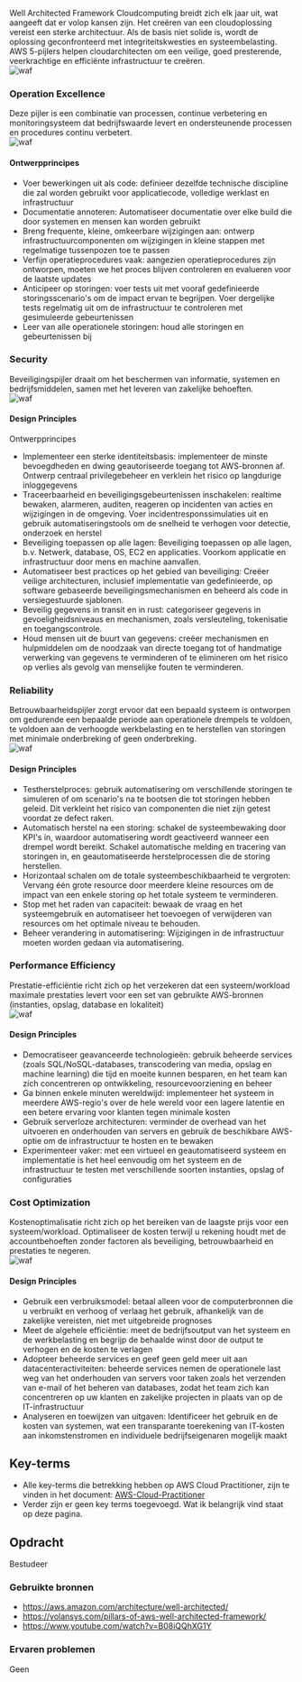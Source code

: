 Well Architected Framework
Cloudcomputing breidt zich elk jaar uit, wat aangeeft dat er volop kansen zijn. Het creëren van een cloudoplossing vereist een sterke architectuur. Als de basis niet solide is, wordt de oplossing geconfronteerd met integriteitskwesties en systeembelasting. AWS 5-pijlers helpen cloudarchitecten om een veilige, goed presterende, veerkrachtige en efficiënte infrastructuur te creëren.  
![waf](../00_includes/AWS-17.png)

### Operation Excellence
Deze pijler is een combinatie van processen, continue verbetering en monitoringsysteem dat bedrijfswaarde levert en ondersteunende processen en procedures continu verbetert.  
![waf](../00_includes/AWS-17a.png)

#### Ontwerpprincipes
- Voer bewerkingen uit als code: definieer dezelfde technische discipline die zal worden gebruikt voor applicatiecode, volledige werklast en infrastructuur
- Documentatie annoteren: Automatiseer documentatie over elke build die door systemen en mensen kan worden gebruikt
- Breng frequente, kleine, omkeerbare wijzigingen aan: ontwerp infrastructuurcomponenten om wijzigingen in kleine stappen met regelmatige tussenpozen toe te passen
- Verfijn operatieprocedures vaak: aangezien operatieprocedures zijn ontworpen, moeten we het proces blijven controleren en evalueren voor de laatste updates
- Anticipeer op storingen: voer tests uit met vooraf gedefinieerde storingsscenario's om de impact ervan te begrijpen. Voer dergelijke tests regelmatig uit om de infrastructuur te controleren met gesimuleerde gebeurtenissen
- Leer van alle operationele storingen: houd alle storingen en gebeurtenissen bij

### Security
Beveiligingspijler draait om het beschermen van informatie, systemen en bedrijfsmiddelen, samen met het leveren van zakelijke behoeften.  
![waf](../00_includes/AWS-17b.png)

#### Design Principles
Ontwerpprincipes
- Implementeer een sterke identiteitsbasis: implementeer de minste bevoegdheden en dwing geautoriseerde toegang tot AWS-bronnen af. Ontwerp centraal privilegebeheer en verklein het risico op langdurige inloggegevens
- Traceerbaarheid en beveiligingsgebeurtenissen inschakelen: realtime bewaken, alarmeren, auditen, reageren op incidenten van acties en wijzigingen in de omgeving. Voer incidentresponssimulaties uit en gebruik automatiseringstools om de snelheid te verhogen voor detectie, onderzoek en herstel
- Beveiliging toepassen op alle lagen: Beveiliging toepassen op alle lagen, b.v. Netwerk, database, OS, EC2 en applicaties. Voorkom applicatie en infrastructuur door mens en machine aanvallen.
- Automatiseer best practices op het gebied van beveiliging: Creëer veilige architecturen, inclusief implementatie van gedefinieerde, op software gebaseerde beveiligingsmechanismen en beheerd als code in versiegestuurde sjablonen.
- Beveilig gegevens in transit en in rust: categoriseer gegevens in gevoeligheidsniveaus en mechanismen, zoals versleuteling, tokenisatie en toegangscontrole.
- Houd mensen uit de buurt van gegevens: creëer mechanismen en hulpmiddelen om de noodzaak van directe toegang tot of handmatige verwerking van gegevens te verminderen of te elimineren om het risico op verlies als gevolg van menselijke fouten te verminderen.

### Reliability
Betrouwbaarheidspijler zorgt ervoor dat een bepaald systeem is ontworpen om gedurende een bepaalde periode aan operationele drempels te voldoen, te voldoen aan de verhoogde werkbelasting en te herstellen van storingen met minimale onderbreking of geen onderbreking.  
![waf](../00_includes/AWS-17c.png)

#### Design Principles
- Testherstelproces: gebruik automatisering om verschillende storingen te simuleren of om scenario's na te bootsen die tot storingen hebben geleid. Dit verkleint het risico van componenten die niet zijn getest voordat ze defect raken.
- Automatisch herstel na een storing: schakel de systeembewaking door KPI's in, waardoor automatisering wordt geactiveerd wanneer een drempel wordt bereikt. Schakel automatische melding en tracering van storingen in, en geautomatiseerde herstelprocessen die de storing herstellen.
- Horizontaal schalen om de totale systeembeschikbaarheid te vergroten: Vervang één grote resource door meerdere kleine resources om de impact van een enkele storing op het totale systeem te verminderen.
- Stop met het raden van capaciteit: bewaak de vraag en het systeemgebruik en automatiseer het toevoegen of verwijderen van resources om het optimale niveau te behouden.
- Beheer verandering in automatisering: Wijzigingen in de infrastructuur moeten worden gedaan via automatisering.

### Performance Efficiency
Prestatie-efficiëntie richt zich op het verzekeren dat een systeem/workload maximale prestaties levert voor een set van gebruikte AWS-bronnen (instanties, opslag, database en lokaliteit)  
![waf](../00_includes/AWS-17d.png)

#### Design Principles
- Democratiseer geavanceerde technologieën: gebruik beheerde services (zoals SQL/NoSQL-databases, transcodering van media, opslag en machine learning) die tijd en moeite kunnen besparen, en het team kan zich concentreren op ontwikkeling, resourcevoorziening en beheer
- Ga binnen enkele minuten wereldwijd: implementeer het systeem in meerdere AWS-regio's over de hele wereld voor een lagere latentie en een betere ervaring voor klanten tegen minimale kosten
- Gebruik serverloze architecturen: verminder de overhead van het uitvoeren en onderhouden van servers en gebruik de beschikbare AWS-optie om de infrastructuur te hosten en te bewaken
- Experimenteer vaker: met een virtueel en geautomatiseerd systeem en implementatie is het heel eenvoudig om het systeem en de infrastructuur te testen met verschillende soorten instanties, opslag of configuraties

### Cost Optimization
Kostenoptimalisatie richt zich op het bereiken van de laagste prijs voor een systeem/workload. Optimaliseer de kosten terwijl u rekening houdt met de accountbehoeften zonder factoren als beveiliging, betrouwbaarheid en prestaties te negeren.  
![waf](../00_includes/AWS-17e.png)

#### Design Principles
- Gebruik een verbruiksmodel: betaal alleen voor de computerbronnen die u verbruikt en verhoog of verlaag het gebruik, afhankelijk van de zakelijke vereisten, niet met uitgebreide prognoses
- Meet de algehele efficiëntie: meet de bedrijfsoutput van het systeem en de werkbelasting en begrijp de behaalde winst door de output te verhogen en de kosten te verlagen
- Adopteer beheerde services en geef geen geld meer uit aan datacenteractiviteiten: beheerde services nemen de operationele last weg van het onderhouden van servers voor taken zoals het verzenden van e-mail of het beheren van databases, zodat het team zich kan concentreren op uw klanten en zakelijke projecten in plaats van op de IT-infrastructuur
- Analyseren en toewijzen van uitgaven: Identificeer het gebruik en de kosten van systemen, wat een transparante toerekening van IT-kosten aan inkomstenstromen en individuele bedrijfseigenaren mogelijk maakt

## Key-terms
- Alle key-terms die betrekking hebben op AWS Cloud Practitioner, zijn te vinden in het document: [AWS-Cloud-Practitioner](../beschrijvingen/aws-cloud-practitioner.md) 
- Verder zijn er geen key terms toegevoegd. Wat ik belangrijk vind staat op deze pagina.
## Opdracht
Bestudeer
### Gebruikte bronnen
- https://aws.amazon.com/architecture/well-architected/
- https://volansys.com/pillars-of-aws-well-architected-framework/
- https://www.youtube.com/watch?v=B08iQQhXG1Y

### Ervaren problemen
Geen
